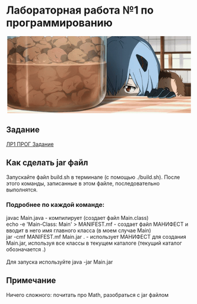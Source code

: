 <h1>Лабораторная работа №1 по программированию</h1>
<div align="center"><img alt="rey on table" src="https://github.com/ldpst/itmo/blob/main/.data/rei-ayanami-rei-table.gif" style="width:700; height:auto;"></img></div>
<h2>Задание</h2>
<a href="https://github.com/ldpst/itmo/blob/main/sem-1-2_prog/labs/lab1/%D0%9B%D0%A01%20%D0%9F%D0%A0%D0%9E%D0%93%20%D0%97%D0%B0%D0%B4%D0%B0%D0%BD%D0%B8%D0%B5.png">ЛР1 ПРОГ Задание</a>
<h2>Как сделать jar файл</h2>
Запускайте файл build.sh в терминале (с помощью ./build.sh). После этого команды, записанные в этом файле, последовательно выполнятся.
<h3>Подробнее по каждой команде:</h3>
javac Main.java - компилирует (создает файл Main.class)<br>
echo -e 'Main-Class: Main' > MANIFEST.mf - создает файл МАНИФЕСТ и вводит в него имя главного класса (в моем случае Main)<br>
jar -cmf MANIFEST.mf Main.jar . - использует МАНИФЕСТ для создания Main.jar, используя все классы в текущем каталоге (текущий каталог обозначается .)<br>
<br>
Для запуска используйте java -jar Main.jar
<h2>Примечание</h2>
Ничего сложного: почитать про Math, разобраться с jar файлом
